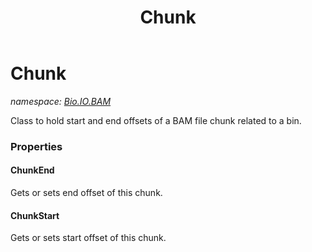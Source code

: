 ﻿---
title: Chunk
---

# Chunk
_namespace: [Bio.IO.BAM](N-Bio.IO.BAM.html)_

Class to hold start and end offsets of a BAM file chunk related to a bin.



### Properties

#### ChunkEnd
Gets or sets end offset of this chunk.
#### ChunkStart
Gets or sets start offset of this chunk.

